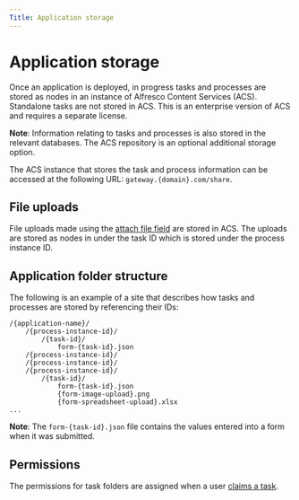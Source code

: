 ```yaml
---
Title: Application storage
---
```


# Application storage
Once an application is deployed, in progress tasks and processes are stored as nodes in an instance of Alfresco Content Services (ACS). Standalone tasks are not stored in ACS. This is an enterprise version of ACS and requires a separate license. 

**Note**: Information relating to tasks and processes is also stored in the relevant databases. The ACS repository is an optional additional storage option. 

The ACS instance that stores the task and process information can be accessed at the following URL: `gateway.{domain}.com/share`. 

## File uploads 
File uploads made using the [attach file field](../../modeling/modeling-forms/forms-fields.md#attach-file-fields) are stored in ACS. The uploads are stored as nodes in under the task ID which is stored under the process instance ID. 

## Application folder structure
The following is an example of a site that describes how tasks and processes are stored by referencing their IDs:

```
/{application-name}/
	/{process-instance-id}/
		/{task-id}/
			form-{task-id}.json
	/{process-instance-id}/
	/{process-instance-id}/
	/{process-instance-id}/
		/{task-id}/
			form-{task-id}.json
			{form-image-upload}.png
			{form-spreadsheet-upload}.xlsx
...
```

**Note**: The `form-{task-id}.json` file contains the values entered into a form when it was submitted. 

## Permissions
The permissions for task folders are assigned when a user [claims a task](../../workspace/workspace-tasks.md#claiming-a-task). 